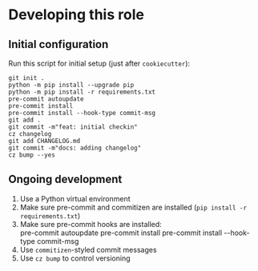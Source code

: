 # Developing this role

## Initial configuration

Run this script for initial setup (just after `cookiecutter`):
```
git init .
python -m pip install --upgrade pip
python -m pip install -r requirements.txt
pre-commit autoupdate
pre-commit install
pre-commit install --hook-type commit-msg
git add .
git commit -m"feat: initial checkin"
cz changelog
git add CHANGELOG.md
git commit -m"docs: adding changelog"
cz bump --yes
```

## Ongoing development

1. Use a Python virtual environment
2. Make sure pre-commit and commitizen are installed (`pip install -r requirements.txt`)
3. Make sure pre-commit hooks are installed:  
    pre-commit autoupdate
    pre-commit install
    pre-commit install --hook-type commit-msg
4. Use `commitizen`-styled commit messages
5. Use `cz bump` to control versioning
